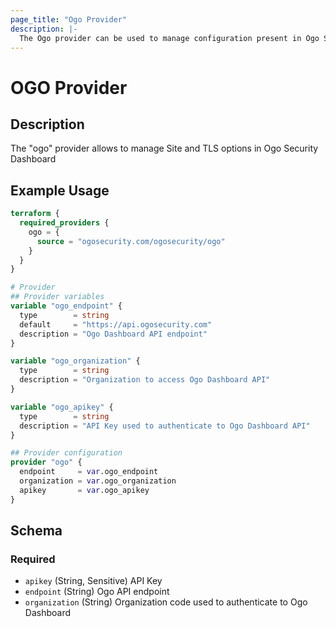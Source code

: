 ```yaml
---
page_title: "Ogo Provider"
description: |-
  The Ogo provider can be used to manage configuration present in Ogo Security Dashboard
---
```


# OGO Provider

## Description

The "ogo" provider allows to manage Site and TLS options in Ogo Security Dashboard

## Example Usage

```terraform
terraform {
  required_providers {
    ogo = {
      source = "ogosecurity.com/ogosecurity/ogo"
    }
  }
}

# Provider
## Provider variables
variable "ogo_endpoint" {
  type        = string
  default     = "https://api.ogosecurity.com"
  description = "Ogo Dashboard API endpoint"
}

variable "ogo_organization" {
  type        = string
  description = "Organization to access Ogo Dashboard API"
}

variable "ogo_apikey" {
  type        = string
  description = "API Key used to authenticate to Ogo Dashboard API"
}

## Provider configuration
provider "ogo" {
  endpoint     = var.ogo_endpoint
  organization = var.ogo_organization
  apikey       = var.ogo_apikey
}
```

<!-- schema generated by tfplugindocs -->
## Schema

### Required

- `apikey` (String, Sensitive) API Key
- `endpoint` (String) Ogo API endpoint
- `organization` (String) Organization code used to authenticate to Ogo Dashboard
